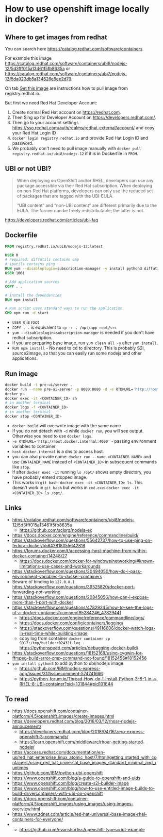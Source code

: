 # How to use openshift image locally in docker?

## Where to get images from redhat

You can search here <https://catalog.redhat.com/software/containers>.

For example this image <https://catalog.redhat.com/software/containers/ubi8/nodejs-12/5d3fff015a13461f5fb8635a> or <https://catalog.redhat.com/software/containers/ubi7/nodejs-12/5da023db5a134626e5ee2d79>.

On tab [Get this image](https://catalog.redhat.com/software/containers/ubi8/nodejs-12/5d3fff015a13461f5fb8635a?container-tabs=gti) are instructions how to pull image from registry.redhat.io.

But first we need Red Hat Developer Account:

1. Create normal Red Hat account on <https://redhat.com>.
2. Then Sing up for Developer Account on <https://developers.redhat.com/>.
3. Then go to your account settings <https://sso.redhat.com/auth/realms/redhat-external/account/> and copy your Red Hat Login ID
4. `docker login registry.redhat.io` and provide Red Hat Login ID and password.
5. We probably don't need to pull image manually with `docker pull registry.redhat.io/ubi8/nodejs-12` if it is in Dockerfile in `FROM`.

## UBI or not UBI?

>When deploying on OpenShift and/or RHEL, developers can use any package accessible via their Red Hat subscription. When deploying on non-Red Hat platforms, developers can only use the reduced set of packages that are tagged with the UBI-EULA.
>
>“UBI content” and “non-UBI content” are different primarily due to the EULA. The former can be freely redistributable; the latter is not.

<https://developers.redhat.com/articles/ubi-faq>

## Dockerfile

```Dockerfile
FROM registry.redhat.io/ubi8/nodejs-12:latest

USER 0
# required: diffutils contains cmp
# iputils contains ping
RUN yum --disableplugin=subscription-manager -y install python3 diffutils
USER 1001

# Add application sources
COPY . .

# Install the dependencies
RUN npm install

# Run script uses standard ways to run the application
CMD npm run -d start
```

- `USER 0` is root
- `COPY . .` is equivalent to `cp -r . /opt/app-root/src`
- `yum --disableplugin=subscription-manager` is needed if you don't have redhat subscription.
- If you are preparing base image, run `yum clean all -y` after `yum install`.
- `RUN npm install` - No need to cd to directory. This is probably S2I, source2image, so that you can easily run some nodejs and other applications.

## Run image

```bash
docker build -t pre-ui/server .
docker run --name pre-ui-server -p 8080:8080 -d -e RTDMURL='http://host.docker.internal:4000' -e DISABLE_KAFKA=false pre-ui/server
docker ps
docker exec -it <CONTAINER_ID> sh
# in another terminal
docker logs -f <CONTAINER_ID>
# in another terminal
docker stop <CONTAINER_ID>
```

- `docker build` will overwrite image with the same name
- If you do not detach with `-d` while `docker run`, you will see output. Otherwise you need to use `docker logs`.
- `-e RTDMURL='http://host.docker.internal:4000'` - passing environment variables to container
- `host.docker.internal` is a dns to access host.
- you can also provide name: `docker run --name <CONTAINER_NAME>` and use `CONTAINER_NAME` instead of `<CONTAINER_ID>` in subsequent commands like `stop`.
- If after `docker exec -it` running `ls /opt/` shows empty directory, you have probably enterd stopped image.
- This works in `git bash`: `docker exec -it <CONTAINER_ID> ls`. This doesn't work in `git bash` but works in `cmd.exe`: `docker exec -it <CONTAINER_ID> ls /opt/`.

## Links

- <https://catalog.redhat.com/software/containers/ubi8/nodejs-12/5d3fff015a13461f5fb8635a>
  - <https://github.com/sclorg/nodejs-ex>
- <https://docs.docker.com/engine/reference/commandline/build/>
- <https://stackoverflow.com/questions/55642737/how-to-use-ping-on-fedora-docker/55642818#55642818>
- <https://forums.docker.com/t/accessing-host-machine-from-within-docker-container/14248/27>
  - <https://docs.docker.com/docker-for-windows/networking/#known-limitations-use-cases-and-workarounds>
- <https://stackoverflow.com/questions/30494050/how-do-i-pass-environment-variables-to-docker-containers>
- Beware of binding to `127.0.0.1` <https://stackoverflow.com/questions/39525820/docker-port-forwarding-not-working>
- <https://stackoverflow.com/questions/20845056/how-can-i-expose-more-than-1-port-with-docker>
- <https://stackoverflow.com/questions/47829345/how-to-see-the-logs-of-a-docker-container#comment95284246_47829441>
  - <https://docs.docker.com/engine/reference/commandline/logs/>
  - <https://docs.docker.com/config/containers/logging/>
  - <https://stackoverflow.com/questions/49116606/docker-watch-logs-in-real-time-while-building-image>
  - copy log from container `docker container cp 9917:/tmp/builderr024321.log .` <https://pythonspeed.com/articles/debugging-docker-build/>
- <https://stackoverflow.com/questions/18152168/using-cygwin-for-ffmpeg-build-error-cmp-command-not-found/18152456#18152456>
- `yum install python3` to add python to ubi/nodejs image
  - <https://github.com/IBM/nodejs-express-app/issues/31#issuecomment-574741666>
  - <https://python-forum.io/Thread-How-do-I-install-Python-3-8-1-in-a-RHEL-8-UBI-container?pid=101844#pid101844>

## To read

- <https://docs.openshift.com/container-platform/4.5/openshift_images/create-images.html>
- <https://developers.redhat.com/blog/2018/03/12/rhoar-nodejs-annoucement/>
  - <https://developers.redhat.com/blog/2018/04/16/zero-express-openshift-3-commands/>
  - <https://learn.openshift.com/middleware/rhoar-getting-started-nodejs/>
- <https://access.redhat.com/documentation/en-us/red_hat_enterprise_linux_atomic_host/7/html/getting_started_with_containers/using_red_hat_universal_base_images_standard_minimal_and_runtimes>
- <https://github.com/IBM/python-ubi-openshift>
- <https://www.openshift.com/blog/a-guide-to-openshift-and-uids>
- <https://www.openshift.com/blog/create-s2i-builder-image>
- <https://www.openshift.com/blog/how-to-use-entitled-image-builds-to-build-drivercontainers-with-ubi-on-openshift>
- <https://docs.openshift.com/container-platform/4.5/openshift_images/using_images/using-images-overview.html>
- <https://www.zdnet.com/article/red-hat-universal-base-image-rhel-containers-for-everyone/>
- - <https://github.com/evanshortiss/openshift-typescript-example>
